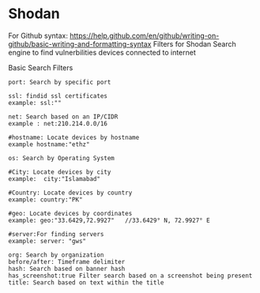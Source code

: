 # Shodan
For Github syntax: https://help.github.com/en/github/writing-on-github/basic-writing-and-formatting-syntax
Filters for Shodan Search engine to find vulnerbilities devices connected to internet

Basic Search Filters
```
port: Search by specific port

ssl: findid ssl certificates
example: ssl:""

net: Search based on an IP/CIDR
example : net:210.214.0.0/16

#hostname: Locate devices by hostname
example hostname:"ethz"

os: Search by Operating System

#City: Locate devices by city
example:  city:"Islamabad"

#Country: Locate devices by country
example: country:"PK"

#geo: Locate devices by coordinates
example: geo:"33.6429,72.9927"   //33.6429° N, 72.9927° E

#server:For finding servers
example: server: "gws"

org: Search by organization
before/after: Timeframe delimiter
hash: Search based on banner hash
has_screenshot:true Filter search based on a screenshot being present
title: Search based on text within the title
``` 
